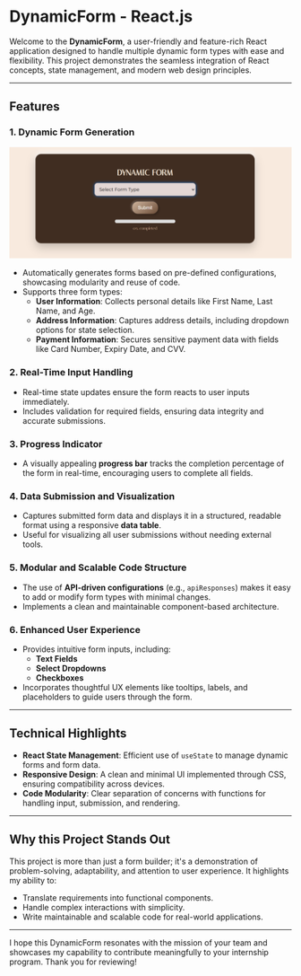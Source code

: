 # **DynamicForm - React.js**

Welcome to the **DynamicForm**, a user-friendly and feature-rich React application designed to handle multiple dynamic form types with ease and flexibility. This project demonstrates the seamless integration of React concepts, state management, and modern web design principles.

---

## **Features**

### 1. **Dynamic Form Generation**
![Alt text](./img/pic1.png)

- Automatically generates forms based on pre-defined configurations, showcasing modularity and reuse of code.
- Supports three form types:
  - **User Information**: Collects personal details like First Name, Last Name, and Age.
  - **Address Information**: Captures address details, including dropdown options for state selection.
  - **Payment Information**: Secures sensitive payment data with fields like Card Number, Expiry Date, and CVV.

### 2. **Real-Time Input Handling**
- Real-time state updates ensure the form reacts to user inputs immediately.
- Includes validation for required fields, ensuring data integrity and accurate submissions.

### 3. **Progress Indicator**
- A visually appealing **progress bar** tracks the completion percentage of the form in real-time, encouraging users to complete all fields.

### 4. **Data Submission and Visualization**
- Captures submitted form data and displays it in a structured, readable format using a responsive **data table**.
- Useful for visualizing all user submissions without needing external tools.

### 5. **Modular and Scalable Code Structure**
- The use of **API-driven configurations** (e.g., `apiResponses`) makes it easy to add or modify form types with minimal changes.
- Implements a clean and maintainable component-based architecture.

### 6. **Enhanced User Experience**
- Provides intuitive form inputs, including:
  - **Text Fields**
  - **Select Dropdowns**
  - **Checkboxes**
- Incorporates thoughtful UX elements like tooltips, labels, and placeholders to guide users through the form.

---

## **Technical Highlights**
- **React State Management**: Efficient use of `useState` to manage dynamic forms and form data.
- **Responsive Design**: A clean and minimal UI implemented through CSS, ensuring compatibility across devices.
- **Code Modularity**: Clear separation of concerns with functions for handling input, submission, and rendering.

---

## **Why this Project Stands Out**
This project is more than just a form builder; it's a demonstration of problem-solving, adaptability, and attention to user experience. It highlights my ability to:
- Translate requirements into functional components.
- Handle complex interactions with simplicity.
- Write maintainable and scalable code for real-world applications.

---

I hope this DynamicForm resonates with the mission of your team and showcases my capability to contribute meaningfully to your internship program. Thank you for reviewing!
